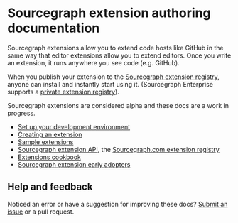 # Sourcegraph extension authoring documentation

Sourcegraph extensions allow you to extend code hosts like GitHub in the same way that editor extensions allow you to extend editors. Once you write an extension, it runs anywhere you see code (e.g. GitHub).

When you publish your extension to the [Sourcegraph extension registry](https://sourcegraph.com/extensions), anyone can install and instantly start using it. (Sourcegraph Enterprise supports a [private extension registry](https://docs.sourcegraph.com/extensions)).

Sourcegraph extensions are considered alpha and these docs are a work in progress.

 - [Set up your development environment](docs/development_environment.md)
 - [Creating an extension](docs/creating_an_extension.md)
 - [Sample extensions](https://github.com/sourcegraph/sourcegraph-extension-samples)
 - [Sourcegraph extension API](https://github.com/sourcegraph/sourcegraph-extension-api), the [Sourcegraph.com extension registry](https://sourcegraph.com/extensions)
 - [Extensions cookbook](docs/cookbook.md)
 - [Sourcegraph extension early adopters](docs/early_adopters.md)

## Help and feedback

Noticed an error or have a suggestion for improving these docs? [Submit an issue](https://github.com/sourcegraph/sourcegraph-extension-docs/issues) or a pull request.

